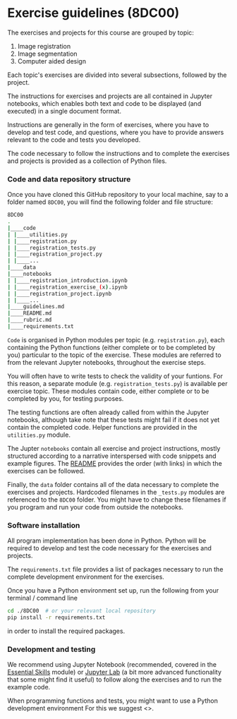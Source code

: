 # Exercise guidelines (8DC00)

The exercises and projects for this course are grouped by topic:

1. Image registration
2. Image segmentation
3. Computer aided design

Each topic's exercises are divided into several subsections, followed by the project.

The instructions for exercises and projects are all contained in Jupyter notebooks, which enables both text and code to be displayed (and executed) in a single document format.

Instructions are generally in the form of exercises, where you have to develop and test code, and questions, where you have to provide answers relevant to the code and tests you developed.

The code necessary to follow the instructions and to complete the exercises and projects is provided as a collection of Python files.


### Code and data repository structure

Once you have cloned this GitHub repository to your local machine, say to a folder named `8DC00`, you will find the following folder and file structure:

```bash
8DC00
.
|____code
| |____utilities.py
| |____registration.py
| |____registration_tests.py
| |____registration_project.py
| |____...
|____data
|____notebooks
| |____registration_introduction.ipynb
| |____registration_exercise_(x).ipynb
| |____registration_project.ipynb
| |____...
|____guidelines.md
|____README.md
|____rubric.md
|____requirements.txt
```

`Code` is organised in Python modules per topic (e.g. `registration.py`), each containing the Python functions (either complete or to be completed by you) particular to the topic of the exercise. These modules are referred to from the relevant Jupyter notebooks, throughout the exercise steps.

You will often have to write tests to check the validity of your funtions. For this reason, a separate module (e.g. `registration_tests.py`) is available per exercise topic. These modules contain code, either complete or to be completed by you, for testing purposes.

The testing functions are often already called from within the Jupyter notebooks, although take note that these tests might fail if it does not yet contain the completed code. Helper functions are provided in the `utilities.py` module.

The Jupter `notebooks` contain all exercise and project instructions, mostly structured according to a narrative interspersed with code snippets and example figures. The [README](README.md) provides the order (with links) in which the exercises can be followed. 

Finally, the `data` folder contains all of the data necessary to complete the exercises and projects. Hardcoded filenames in the `_tests.py` modules are referenced to the `8DC00` folder. You might have to change these filenames if you program and run your code from outside the notebooks.


### Software installation

All program implementation has been done in Python. Python will be required to develop and test the code necessary for the exercises and projects.

The `requirements.txt` file provides a list of packages necessary to run the complete development environment for the exercises.

Once you have a Python environment set up, run the following from your terminal / command line

````bash
cd ./8DC00  # or your relevant local repository
pip install -r requirements.txt
````
in order to install the required packages.

### Development and testing

We recommend using Jupyter Notebook (recommended, covered in the [Essential Skills](https://github.com/tueimage/essential-skills) module) or [Jupyter Lab](https://jupyterlab.readthedocs.io/en/stable/getting_started/installation.html) (a bit more advanced functionality that some might find it useful) to follow along the exercises and to run the example code. 

When programming functions and tests, you might want to use a Python development environment For this we suggest <>.

 
